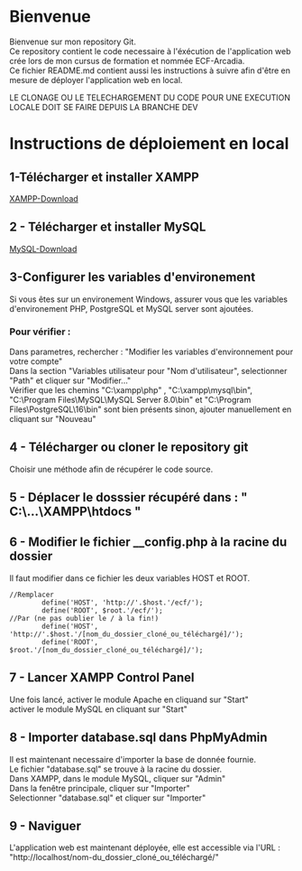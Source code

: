 # Bienvenue

Bienvenue sur mon repository Git.  
Ce repository contient le code necessaire à l'éxécution de l'application web crée lors de mon cursus de formation et nommée ECF-Arcadia.  
Ce fichier README.md contient aussi les instructions à suivre afin d'être en mesure de déployer l'application web en local.  

LE CLONAGE OU LE TELECHARGEMENT DU CODE POUR UNE EXECUTION LOCALE DOIT SE FAIRE DEPUIS LA BRANCHE DEV  

# Instructions de déploiement en local

## 1-Télécharger et installer XAMPP 
[XAMPP-Download](https://www.apachefriends.org/fr/index.html)  
## 2 - Télécharger et installer MySQL
[MySQL-Download](https://dev.mysql.com/downloads/mysql/)

## 3-Configurer les variables d'environement
Si vous êtes sur un environement Windows, assurer vous que les variables d'environement PHP, PostgreSQL et MySQL server sont ajoutées.

### Pour vérifier :
  Dans parametres, rechercher : "Modifier les variables d'environnement pour votre compte"  
  Dans la section "Variables utilisateur pour "Nom d'utilisateur", selectionner "Path" et cliquer sur "Modifier..."  
  Vérifier que les chemins "C:\xampp\php" , "C:\xampp\mysql\bin", "C:\Program Files\MySQL\MySQL Server 8.0\bin" et "C:\Program Files\PostgreSQL\16\bin" sont bien présents sinon, ajouter manuellement en cliquant sur "Nouveau"  

  ## 4 - Télécharger ou cloner le repository git

  Choisir une méthode afin de récupérer le code source.

  ## 5 - Déplacer le dosssier récupéré dans : " C:\\...\XAMPP\htdocs "  

  ## 6 - Modifier le fichier __config.php à la racine du dossier  

  Il faut modifier dans ce fichier les deux variables HOST et ROOT.  

```
//Remplacer
        define('HOST', 'http://'.$host.'/ecf/');
        define('ROOT', $root.'/ecf/');
//Par (ne pas oublier le / à la fin!)
        define('HOST', 'http://'.$host.'/[nom_du_dossier_cloné_ou_téléchargé]/');
        define('ROOT', $root.'/[nom_du_dossier_cloné_ou_téléchargé]/');
```

## 7 - Lancer XAMPP Control Panel

Une fois lancé, activer le module Apache en cliquand sur "Start"  
activer le module MySQL en cliquant sur "Start"

## 8 - Importer database.sql dans PhpMyAdmin

Il est maintenant necessaire d'importer la base de donnée fournie.  
Le fichier "database.sql" se trouve à la racine du dossier.  
Dans XAMPP, dans le module MySQL, cliquer sur "Admin"  
Dans la fenêtre principale, cliquer sur "Importer"  
Selectionner "database.sql" et cliquer sur "Importer"

## 9 - Naviguer

L'application web est maintenant déployée, elle est accessible via l'URL : 
 "http://localhost/nom-du_dossier_cloné_ou_téléchargé/"


  

  

  

  

  
  
  





